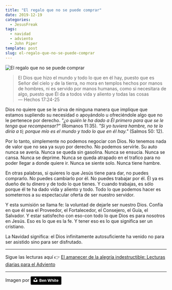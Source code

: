 ```yaml
---
title: "El regalo que no se puede comprar"
date: 2019-12-19
categories:
  - JesusFreak
tags:
  - navidad
  - adviento
  - John Piper
template: post
slug: el-regalo-que-no-se-puede-comprar
---
```


![El regalo que no se puede comprar](https://i.imgur.com/vMCATUw.jpg)

> El Dios que hizo el mundo y todo lo que en él hay, puesto que es Señor del cielo y de la tierra, no mora en templos hechos por manos de hombres, ni es servido por manos humanas, como si necesitara de algo, puesto que Él da a todos vida y aliento y todas las cosas <br>— Hechos 17:24-25

Dios no quiere que se le sirva de ninguna manera que implique que estamos supliendo su necesidad o apoyándolo u ofreciéndole algo que no le pertenece por derecho. _"¿o quién le ha dado a Él primero para que se le tenga que recompensar?"_ (Romanos 11:35). _"Si yo tuviera hambre, no te lo diría a ti; porque mío es el mundo y todo lo que en él hay."_ (Salmos 50: 12).

Por lo tanto, simplemente no podemos negociar con Dios. No tenemos nada de valor que no sea ya suyo por derecho. No podemos servirle. Su auto nunca se avería. Nunca se queda sin gasolina. Nunca se ensucia. Nunca se cansa. Nunca se deprime. Nunca se queda atrapado en el trafico para no poder llegar a donde quiere ir. Nunca se siente solo. Nunca tiene hambre.

En otras palabras, si quieres lo que Jesús tiene para dar, no puedes comprarlo. No puedes cambiarlo por él. No puedes trabajar por él. Él ya es dueño de tu dinero y de todo lo que tienes. Y cuando trabajas, es sólo porque él te ha dado vida y aliento y todo. Todo lo que podemos hacer es someternos a su espectacular oferta de ser nuestro servidor.

Y esta sumisión se llama fe: la voluntad de dejarle ser nuestro Dios. Confía en que él sea el Proveedor, el Fortalecedor, el Consejero, el Guía, el Salvador. Y estar satisfecho con eso-con todo lo que Dios es para nosotros en Jesús. Eso es lo que es la fe. Y tener eso es lo que significa ser un cristiano.

La Navidad significa: el Dios infinitamente autosuficiente ha venido no para ser asistido sino para ser disfrutado.

---

Sigue las lecturas aquí 👉 [El amanecer de la alegría indestructible: Lecturas diarias para el Adviento](/el-amanecer-de-una-alegria-indestructible)

---

Imagen por <a style="background-color:black;color:white;text-decoration:none;padding:4px 6px;font-family:-apple-system, BlinkMacSystemFont, &quot;San Francisco&quot;, &quot;Helvetica Neue&quot;, Helvetica, Ubuntu, Roboto, Noto, &quot;Segoe UI&quot;, Arial, sans-serif;font-size:12px;font-weight:bold;line-height:1.2;display:inline-block;border-radius:3px" href="https://unsplash.com/@benwhitephotography?utm_medium=referral&amp;utm_campaign=photographer-credit&amp;utm_content=creditBadge" target="_blank" rel="noopener noreferrer" title="Download free do whatever you want high-resolution photos from Ben White"><span style="display:inline-block;padding:2px 3px"><svg xmlns="http://www.w3.org/2000/svg" style="height:12px;width:auto;position:relative;vertical-align:middle;top:-2px;fill:white" viewBox="0 0 32 32"><title>unsplash-logo</title><path d="M10 9V0h12v9H10zm12 5h10v18H0V14h10v9h12v-9z"></path></svg></span><span style="display:inline-block;padding:2px 3px">Ben White</span></a>
